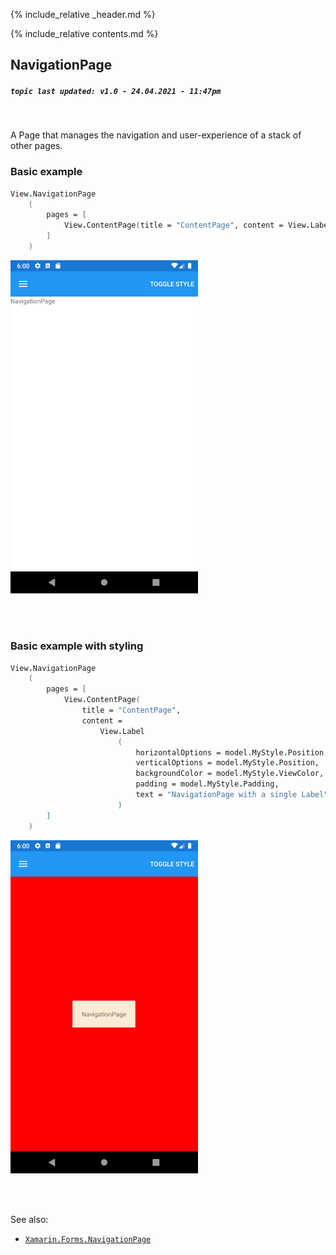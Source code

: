 {% include_relative _header.md %}

{% include_relative contents.md %}

NavigationPage
--------
##### `topic last updated: v1.0 - 24.04.2021 - 11:47pm`

<br /> 

A Page that manages the navigation and user-experience of a stack of other pages.

### Basic example
```fsharp 
View.NavigationPage
    (
        pages = [
            View.ContentPage(title = "ContentPage", content = View.Label("NavigationPage with a single Label"))
        ]
    )
```

<img src="images/pages/navigation-adr-basic.png" width="300">

<br /> <br /> 

### Basic example with styling
```fsharp 
View.NavigationPage
    (
        pages = [
            View.ContentPage(
                title = "ContentPage", 
                content = 
                    View.Label
                        (
                            horizontalOptions = model.MyStyle.Position,
                            verticalOptions = model.MyStyle.Position,
                            backgroundColor = model.MyStyle.ViewColor,
                            padding = model.MyStyle.Padding,
                            text = "NavigationPage with a single Label" "
                        )
        ]
    )
```

<img src="images/pages/navigation-adr-styled.png" width="300">

<br /> <br /> 

See also:

* [`Xamarin.Forms.NavigationPage`](https://docs.microsoft.com/en-us/dotnet/api/Xamarin.Forms.NavigationPage)